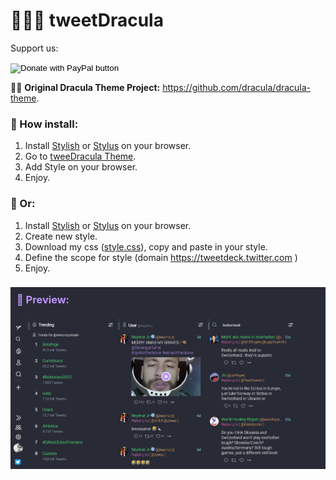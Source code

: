 # 🧛🏻‍♂️ tweetDracula

Support us:

<form action="https://www.paypal.com/donate" method="post" target="_top">
<input type="hidden" name="hosted_button_id" value="CANZHQRJB45A6" />
<input type="image" src="https://www.paypalobjects.com/en_US/i/btn/btn_donate_SM.gif" border="0" name="submit" title="PayPal - The safer, easier way to pay online!" alt="Donate with PayPal button" />
<img alt="" border="0" src="https://www.paypal.com/en_BR/i/scr/pixel.gif" width="1" height="1" />
</form>

🧛🏻 **Original Dracula Theme Project:** https://github.com/dracula/dracula-theme.

### 🔸 How install:

1. Install [Stylish](http://bit.ly/stylish-chrome) or [Stylus](http://bit.ly/stylus-chrome) on your browser.
2. Go to [tweeDracula Theme](http://bit.ly/tweetDracula).
3. Add Style on your browser.
4. Enjoy.

### 🔹 Or:

1. Install [Stylish](http://bit.ly/stylish-chrome) or [Stylus](http://bit.ly/stylus-chrome) on your browser.
2. Create new style.
3. Download my css ([style.css](https://raw.githubusercontent.com/oinconquistado/tweetDracula/main/style.css)), copy and paste in your style.
4. Define the scope for style (domain https://tweetdeck.twitter.com
   )
5. Enjoy.

<h3 style="color:#bd93f9; background-color:#282a36; padding: 10px 10px 20px 10px; margin-bottom:0">🦇 Preview: </h3>
<img src="./images/preview.jpeg" style="margin:0">
